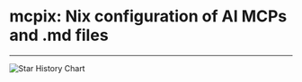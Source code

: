 # mcpix: Nix configuration of AI MCPs and .md files

______________________________________________________________________

<!-- markdownlint-disable MD033 -->

<picture>
  <source
    media="(prefers-color-scheme: dark)"
    srcset="
      https://api.star-history.com/svg?repos=PieterPel/mcpix&type=Date&theme=dark
    "
  />
  <source
    media="(prefers-color-scheme: light)"
    srcset="
      https://api.star-history.com/svg?repos=PieterPel/mcpix&type=Date
    "
  />
  <img
    alt="Star History Chart"
    src="https://api.star-history.com/svg?repos=PieterPel/mcpix&type=Date"
  />
</picture>

